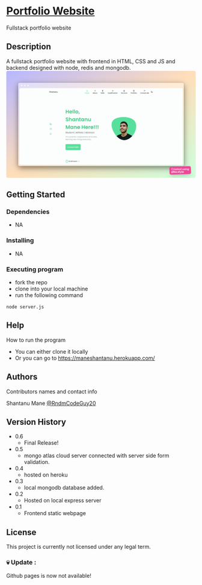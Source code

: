 # [Portfolio Website](https://maneshantanu.herokuapp.com/)

Fullstack portfolio website

## Description

A fullstack portfolio website with frontend in HTML, CSS and JS and backend designed with node, redis and mongodb.
![Portfolio Website!](Public/assets/img/pika-2022-08-13T06_13_13.887Z.png)
## Getting Started

### Dependencies

* NA

### Installing

* NA

### Executing program

* fork the repo
* clone into your local machine
* run the following command
```
node server.js
```

## Help

How to run the program
* You can either clone it locally
* Or you can go to https://maneshantanu.herokuapp.com/

## Authors

Contributors names and contact info

Shantanu Mane
[@RndmCodeGuy20](https://github.com/RndmCodeGuy20/)

## Version History

* 0.6
    * Final Release!
* 0.5
    * mongo atlas cloud server connected with server side form validation. 
* 0.4
    * hosted on heroku 
* 0.3
    * local mongodb database added.
* 0.2
    * Hosted on local express server
* 0.1
    * Frontend static webpage

## License

This project is currently not licensed under any legal term.

### 💀 Update : 

Github pages is now not available!
